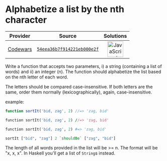 [_metadata_:generated]: - "true"

# Alphabetize a list by the nth character 

<!-- INFO TABLE BEGIN -->

| Provider                                        | Source                                                                               | Solutions                                                                                                                                                    |
| :---------------------------------------------: | :----------------------------------------------------------------------------------: | :----------------------------------------------------------------------------------------------------------------------------------------------------------: |
| [Codewars](../../../docs/providers/Codewars.md) | [`54eea36b7f914221eb000e2f`](https://www.codewars.com/kata/54eea36b7f914221eb000e2f) | [<img src="https://res.cloudinary.com/rascaltwo/image/upload/v1631924076/javascript_ehszr7.svg" alt="JavaScript" title="JavaScript" width="50" />](solve.js) |

<!-- INFO TABLE END -->

Write a function that accepts two parameters, i) a string (containing a list of words) and ii) an integer (n).  The function should alphabetize the list based on the nth letter of each word.

The letters should be compared case-insensitive. If both letters are the same, order them normally (lexicographically), again, case-insensitive.

example:
```javascript 
function sortIt('bid, zag', 2) //=> 'zag, bid'
```
```ruby 
function sortIt('bid, zag', 2) //=> 'zag, bid'
```
```python 
function sortIt('bid, zag', 2) #=> 'zag, bid'
```
```haskell
sortIt ["bid", "zag"] 2 `shouldBe` ["zag", "bid"]
```

The length of all words provided in the list will be >= n.  The format will be "x, x, x". In Haskell you'll get a list of `String`s instead.
